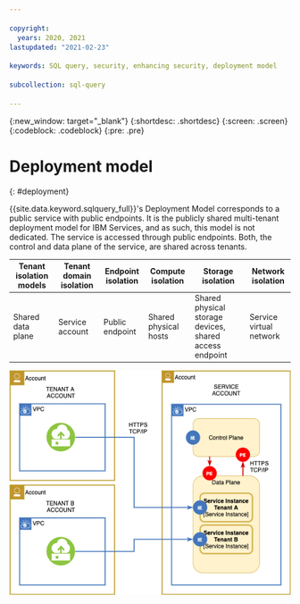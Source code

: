 ```yaml
---

copyright:
  years: 2020, 2021
lastupdated: "2021-02-23"

keywords: SQL query, security, enhancing security, deployment model

subcollection: sql-query

---
```


{:new_window: target="_blank"}
{:shortdesc: .shortdesc}
{:screen: .screen}
{:codeblock: .codeblock}
{:pre: .pre}

# Deployment model
{: #deployment}

{{site.data.keyword.sqlquery_full}}'s Deployment Model corresponds to a public service with public endpoints. It is the publicly shared multi-tenant deployment model for IBM Services, and as such, this model is not dedicated. The service is accessed through public endpoints. Both, the control and data plane of the service, are shared across tenants.

Tenant isolation models | Tenant domain isolation | Endpoint isolation | Compute isolation | Storage isolation | Network isolation
--- | --- | --- | --- | --- | ---
Shared data plane | Service account | Public endpoint | Shared physical hosts | Shared physical storage devices, shared access endpoint | Service virtual network

![image](deployment_model_a.png)

